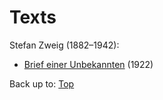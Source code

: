 # Texts

Stefan Zweig (1882–1942):
- [Brief einer Unbekannten](StefanZweig/BriefEinerUnbekannten.md) (1922)


Back up to: [Top](../index.md)
